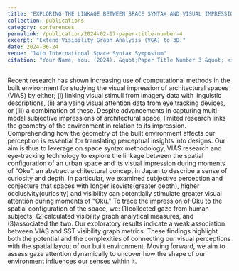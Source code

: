 ```yaml
---
title: "EXPLORING THE LINKAGE BETWEEN SPACE SYNTAX AND VISUAL IMPRESSION OF ARCHITECTURAL SPACES: A case study of the Japanese streetscapes during moments of Oku"
collection: publications
category: conferences
permalink: /publication/2024-02-17-paper-title-number-4
excerpt: "Extend Visibility Graph Analysis (VGA) to 3D."
date: 2024-06-24
venue: "14th International Space Syntax Symposium"
citation: "Your Name, You. (2024). &quot;Paper Title Number 3.&quot; <i>GitHub Journal of Bugs</i>. 1(3)."
---
```


Recent research has shown increasing use of computational methods in the built environment for studying the visual impression of architectural spaces (VIAS) by either; (i) linking visual stimuli from imagery data with linguistic descriptions, (ii) analysing visual attention data from eye tracking devices, or (iii) a combination of these. Despite advancements in capturing multi-modal subjective impressions of architectural space, limited research links the geometry of the environment in relation to its impression. Comprehending how the geometry of the built environment affects our perception is essential for translating perceptual insights into designs. Our aim is thus to leverage on space syntax methodology, VIAS research and eye-tracking technology to explore the linkage between the spatial configuration of an urban space and its visual impression during moments of "Oku", an abstract architectural concept in Japan to describe a sense of curiosity and depth. In particular, we examined subjective perception and conjecture that spaces with longer isovists(greater depth), higher occlusivity(curiosity) and visibility can potentially stimulate greater visual attention during moments of "Oku." To trace the impression of Oku to the spatial configuration of the space, we: (1)collected gaze from human subjects; (2)calculated visibility graph analytical measures, and (3)associated the two. Our exploratory results indicate a weak association between VIAS and SST visibility graph metrics. These findings highlight both the potential and the complexities of connecting our visual perceptions with the spatial layout of our built environment. Moving forward, we aim to assess gaze attention dynamically to uncover how the shape of our environment influences our senses within it.

